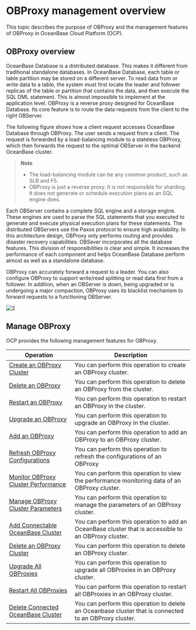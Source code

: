 # OBProxy management overview

This topic describes the purpose of OBProxy and the management features of OBProxy in OceanBase Cloud Platform (OCP).

## OBProxy overview

OceanBase Database is a distributed database. This makes it different from traditional standalone databases. In OceanBase Database, each table or table partition may be stored on a different server. To read data from or write data to a table, the system must first locate the leader and follower replicas of the table or partition that contains the data, and then execute the SQL DML statement. This is almost impossible to implement at the application level. OBProxy is a reverse proxy designed for OceanBase Database. Its core feature is to route the data requests from the client to the right OBServer.

The following figure shows how a client request accesses OceanBase Database through OBProxy. The user sends a request from a client. The request is forwarded by a load-balancing module to a stateless OBProxy, which then forwards the request to the optimal OBServer in the backend OceanBase cluster.

> **Note**
>
> * The load-balancing module can be any common product, such as SLB and F5.
> * OBProxy is just a reverse proxy. It is not responsible for sharding. It does not generate or schedule execution plans as an SQL engine does.

Each OBServer contains a complete SQL engine and a storage engine. These engines are used to parse the SQL statements that you executed to generate and execute physical execution plans for these statements. The distributed OBServers use the Paxos protocol to ensure high availability. In this architecture design, OBProxy only performs routing and provides disaster recovery capabilities. OBSever incorporates all the database features. This division of responsibilities is clear and simple. It increases the performance of each component and helps OceanBase Database perform almost as well as a standalone database.

OBProxy can accurately forward a request to a leader. You can also configure OBProxy to support write/read splitting or read data first from a follower. In addition, when an OBServer is down, being upgraded or is undergoing a major compaction, OBProxy uses its blacklist mechanism to forward requests to a functioning OBServer.

![2](https://help-static-aliyun-doc.aliyuncs.com/assets/img/en-US/1726967161/p184129.png)

## Manage OBProxy

OCP provides the following management features for OBProxy.

|                                     Operation                                      |                                              Description                                               |
|------------------------------------------------------------------------------------|--------------------------------------------------------------------------------------------------------|
| [Create an OBProxy Cluster](../../8.obproxy/1.create-an-obproxy-cluster-2.md)           | You can perform this operation to create an OBProxy cluster.                                           |
| [Delete an OBProxy](../../8.obproxy/3.delete-obproxy-cluster.md)                   | You can perform this operation to delete an OBProxy from the cluster.                                  |
| [Restart an OBProxy](../../8.obproxy/4.restart-obproxy-cluster.md)                  | You can perform this operation to restart an OBProxy in the cluster.                                   |
| [Upgrade an OBProxy](../../8.obproxy/5.upgrade-obproxy.md)                  | You can perform this operation to upgrade an OBProxy in the cluster.                                   |
| [Add an OBProxy](../../8.obproxy/6.add-obproxy.md)                      | You can perform this operation to add an OBProxy to an OBProxy cluster.                                |
| [Refresh OBProxy Configurations](../../8.obproxy/7.refresh-obproxy-configuration.md)      | You can perform this operation to refresh the configurations of an OBProxy                             |
| [Monitor OBProxy Cluster Performance](../../8.obproxy/8.monitor-obproxy-cluster-performance.md) | You can perform this operation to view the performance monitoring data of an OBProxy cluster.          |
| [Manage OBProxy Cluster Parameters](../../8.obproxy/9.obproxy-cluster-parameter-management.md)   | You can perform this operation to manage the parameters of an OBProxy cluster.                         |
| [Add Connectable OceanBase Cluster](../../8.obproxy/10.add-a-connectable-ob-cluster.md)   | You can perform this operation to add an OceanBase cluster that is accessible to an OBProxy cluster.   |
| [Delete an OBProxy Cluster](../../8.obproxy/11.delete-obproxy-cluster-1.md)           | You can perform this operation to delete an OBProxy cluster.                                           |
| [Upgrade All OBProxies](../../8.obproxy/12.the-list-of-all-proxy-nodes-in-the-obproxy-cluster.md)               | You can perform this operation to upgrade all OBProxies in an OBProxy cluster.                         |
| [Restart All OBProxies](../../8.obproxy/13.restarts-all-obproxy-nodes-in-the-obproxy-cluster.md)               | You can perform this operation to restart all OBProxies in an OBProxy cluster.                         |
| [Delete Connected OceanBase Cluster](../../8.obproxy/14.delete-a-connected-ob-cluster.md)  | You can perform this operation to delete an Oceanbase cluster that is connected to an OBProxy cluster. |
